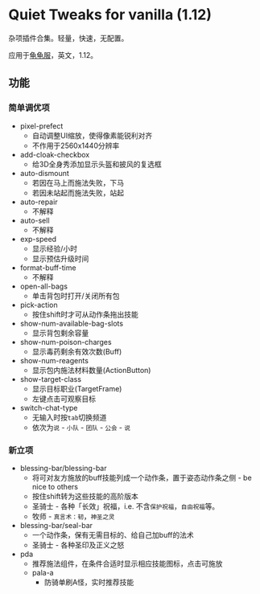 # Quiet Tweaks for vanilla (1.12)

杂项插件合集。轻量，快速，无配置。

应用于[龟龟服](https://turtle-wow.org/)，英文，1.12。

## 功能

### 简单调优项

- pixel-prefect
    - 自动调整UI缩放，使得像素能锐利对齐
    - 不作用于2560x1440分辨率
- add-cloak-checkbox
    - 给3D全身秀添加显示头盔和披风的复选框
- auto-dismount
    - 若因在马上而施法失败，下马
    - 若因未站起而施法失败，站起
- auto-repair
    - 不解释
- auto-sell
    - 不解释
- exp-speed
    - 显示经验/小时
    - 显示预估升级时间
- format-buff-time
    - 不解释
- open-all-bags
    - 单击背包时打开/关闭所有包
- pick-action
    - 按住shift时才可从动作条拖出技能
- show-num-available-bag-slots
    - 显示背包剩余容量
- show-num-poison-charges
    - 显示毒药剩余有效次数(Buff)
- show-num-reagents
    - 显示包内施法材料数量(ActionButton)
- show-target-class
    - 显示目标职业(TargetFrame)
    - 左键点击可观察目标
- switch-chat-type
    - 无输入时按`tab`切换频道
    - 依次为`说` - `小队` - `团队` - `公会` - `说`

### 新立项

- blessing-bar/blessing-bar
    - 将可对友方施放的buff技能列成一个动作条，置于姿态动作条之侧 - be nice to others
    - 按住shift转为这些技能的高阶版本
    - 圣骑士 - 各种「长效」祝福，i.e. 不含`保护祝福`，`自由祝福`等。
    - 牧师 - `真言术：韧`，`神圣之灵`
- blessing-bar/seal-bar
    - 一个动作条，保有无需目标的、给自己加buff的法术
    - 圣骑士 - 各种圣印及正义之怒
- pda
    - 推荐施法组件，在条件合适时显示相应技能图标，点击可施放
    - pala-a
        - 防骑单刷A怪，实时推荐技能
